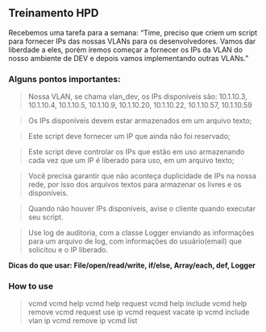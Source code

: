## Treinamento HPD

Recebemos uma tarefa para a semana: “Time, preciso que criem um script para fornecer IPs das nossas VLANs para os desenvolvedores.
Vamos dar liberdade a eles, porém iremos começar a fornecer os IPs da VLAN do nosso ambiente de DEV e depois vamos implementando outras VLANs.”

### Alguns pontos importantes:

> Nossa VLAN, se chama vlan_dev, os IPs disponíveis são: 10.1.10.3, 10.1.10.4, 10.1.10.5, 10.1.10.9, 10.1.10.20, 10.1.10.22, 10.1.10.57, 10.1.10.59

> Os IPs disponíveis devem estar armazenados em um arquivo texto;<br>

> Este script deve fornecer um IP que ainda não foi reservado;<br>

> Este script deve controlar os IPs que estão em uso armazenando cada vez que um IP é liberado para uso, em um arquivo texto;<br>

> Você precisa garantir que não aconteça duplicidade de IPs na nossa rede, por isso dos arquivos textos para armazenar os livres e os disponíveis.<br>

> Quando não houver IPs disponíveis, avise o cliente quando executar seu script.<br>

> Use log de auditoria, com a classe Logger enviando as informações para um arquivo de log, com informações do usuário(email) que solicitou e o IP liberado.<br>

**Dicas do que usar: File/open/read/write, if/else, Array/each, def, Logger**

### How to use
> vcmd
> vcmd help
> vcmd help request
> vcmd help include
> vcmd help remove
> vcmd request use ip
> vcmd request vacate ip
> vcmd include vlan ip
> vcmd remove ip
> vcmd list